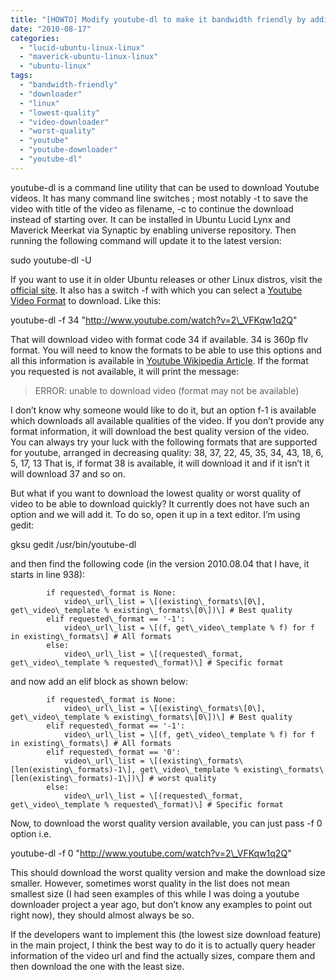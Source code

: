 ```yaml
---
title: "[HOWTO] Modify youtube-dl to make it bandwidth friendly by adding option to download lowest quality video"
date: "2010-08-17"
categories: 
  - "lucid-ubuntu-linux-linux"
  - "maverick-ubuntu-linux-linux"
  - "ubuntu-linux"
tags: 
  - "bandwidth-friendly"
  - "downloader"
  - "linux"
  - "lowest-quality"
  - "video-downloader"
  - "worst-quality"
  - "youtube"
  - "youtube-downloader"
  - "youtube-dl"
---
```


youtube-dl is a command line utility that can be used to download Youtube videos. It has many command line switches ; most notably -t to save the video with title of the video as filename, -c to continue the download instead of starting over. It can be installed in Ubuntu Lucid Lynx and Maverick Meerkat via Synaptic by enabling universe repository. Then running the following command will update it to the latest version:

sudo youtube-dl -U

If you want to use it in older Ubuntu releases or other Linux distros, visit the [official site](http://bitbucket.org/rg3/youtube-dl/). It also has a switch -f with which you can select a [Youtube Video Format](http://en.wikipedia.org/wiki/YouTube#Quality_and_codecs) to download. Like this:

youtube-dl -f 34 "http://www.youtube.com/watch?v=2\_VFKqw1q2Q"

That will download video with format code 34 if available. 34 is 360p flv format. You will need to know the formats to be able to use this options and all this information is available in [Youtube Wikipedia Article](http://en.wikipedia.org/wiki/YouTube#Quality_and_codecs). If the format you requested is not available, it will print the message:

> ERROR: unable to download video (format may not be available)

I don’t know why someone would like to do it, but an option f-1 is available which downloads all available qualities of the video. If you don’t provide any format information, it will download the best quality version of the video. You can always try your luck with the following formats that are supported for youtube, arranged in decreasing quality: 38, 37, 22, 45, 35, 34, 43, 18, 6, 5, 17, 13 That is, if format 38 is available, it will download it and if it isn’t it will download 37 and so on.

But what if you want to download the lowest quality or worst quality of video to be able to download quickly? It currently does not have such an option and we will add it. To do so, open it up in a text editor. I’m using gedit:

gksu gedit /usr/bin/youtube-dl

and then find the following code (in the version 2010.08.04 that I have, it starts in line 938):

			if requested\_format is None:
				video\_url\_list = \[(existing\_formats\[0\], get\_video\_template % existing\_formats\[0\])\] # Best quality
			elif requested\_format == '-1':
				video\_url\_list = \[(f, get\_video\_template % f) for f in existing\_formats\] # All formats
			else:
				video\_url\_list = \[(requested\_format, get\_video\_template % requested\_format)\] # Specific format

and now add an elif block as shown below:

			if requested\_format is None:
				video\_url\_list = \[(existing\_formats\[0\], get\_video\_template % existing\_formats\[0\])\] # Best quality
			elif requested\_format == '-1':
				video\_url\_list = \[(f, get\_video\_template % f) for f in existing\_formats\] # All formats
			elif requested\_format == '0':
				video\_url\_list = \[(existing\_formats\[len(existing\_formats)-1\], get\_video\_template % existing\_formats\[len(existing\_formats)-1\])\] # worst quality
			else:
				video\_url\_list = \[(requested\_format, get\_video\_template % requested\_format)\] # Specific format

Now, to download the worst quality version available, you can just pass -f 0 option i.e.

youtube-dl -f 0 "http://www.youtube.com/watch?v=2\_VFKqw1q2Q"

This should download the worst quality version and make the download size smaller. However, sometimes worst quality in the list does not mean smallest size (I had seen examples of this while I was doing a youtube downloader project a year ago, but don’t know any examples to point out right now), they should almost always be so.

If the developers want to implement this (the lowest size download feature) in the main project, I think the best way to do it is to actually query header information of the video url and find the actually sizes, compare them and then download the one with the least size.
